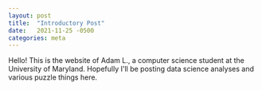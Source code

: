 ```yaml
---
layout: post
title:  "Introductory Post"
date:   2021-11-25 -0500
categories: meta
---
```

Hello! This is the website of Adam L., a computer science student at the University of Maryland. Hopefully I'll be posting data science analyses and various puzzle things here.